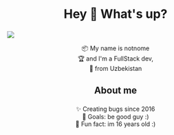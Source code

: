
<h1 align="center">Hey 👋 What's up?</h1>

###

<img src="https://cdn.discordapp.com/attachments/1036645425236676660/1145475503520763944/expanded.jpg">

<p align="center">📦 My name is notnome<br> 🏆 and I'm a FullStack dev,<br>🎉 from Uzbekistan</p>

###

<h2 align="center">About me</h2>

###

<p align="center">✨ Creating bugs since 2016<br>🎯 Goals: be good guy :)<br>🎲 Fun fact: im 16 years old :)</p>

###

###
